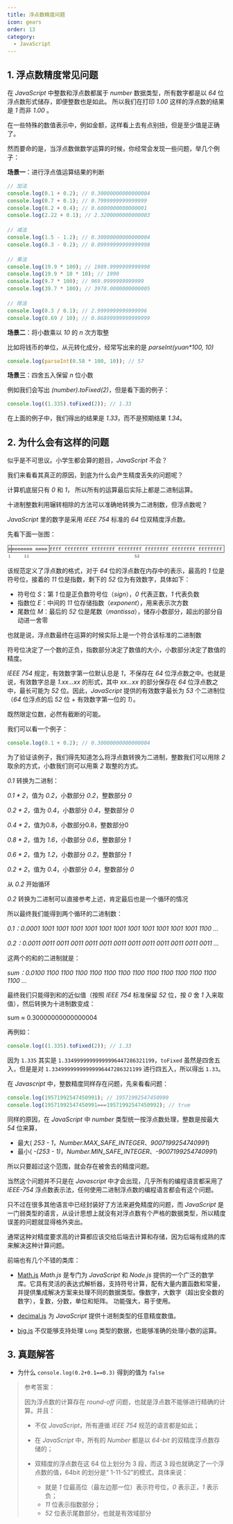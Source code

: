 ```yaml
---
title: 浮点数精度问题
icon: gears
order: 13
category:
  - JavaScript
---
```


## 1. 浮点数精度常见问题

在 *JavaScript* 中整数和浮点数都属于 *number* 数据类型，所有数字都是以 *64* 位浮点数形式储存，即便整数也是如此。 所以我们在打印 *1.00* 这样的浮点数的结果是 *1* 而非 *1.00* 。

在一些特殊的数值表示中，例如金额，这样看上去有点别扭，但是至少值是正确了。

然而要命的是，当浮点数做数学运算的时候，你经常会发现一些问题，举几个例子：

**场景一**：进行浮点值运算结果的判断

```js
// 加法 
console.log(0.1 + 0.2); // 0.30000000000000004
console.log(0.7 + 0.1); // 0.7999999999999999
console.log(0.2 + 0.4); // 0.6000000000000001
console.log(2.22 + 0.1); // 2.3200000000000003
 
// 减法
console.log(1.5 - 1.2); // 0.30000000000000004
console.log(0.3 - 0.2); // 0.09999999999999998
 
// 乘法 
console.log(19.9 * 100); // 1989.9999999999998
console.log(19.9 * 10 * 10); // 1990
console.log(9.7 * 100); // 969.9999999999999
console.log(39.7 * 100); // 3970.0000000000005
 
// 除法 
console.log(0.3 / 0.1); // 2.9999999999999996
console.log(0.69 / 10); // 0.06899999999999999
```

**场景二**：将小数乘以 *10* 的 *n* 次方取整

比如将钱币的单位，从元转化成分，经常写出来的是 *parseInt(yuan\*100, 10)*

```js
console.log(parseInt(0.58 * 100, 10)); // 57
```

**场景三**：四舍五入保留 *n* 位小数

例如我们会写出 *(number).toFixed(2)*，但是看下面的例子：

```js
console.log((1.335).toFixed(2)); // 1.33
```

在上面的例子中，我们得出的结果是 *1.33*，而不是预期结果 *1.34*。

## 2. 为什么会有这样的问题

似乎是不可思议。小学生都会算的题目，*JavaScript* 不会？

我们来看看其真正的原因，到底为什么会产生精度丢失的问题呢？

计算机底层只有 *0* 和 *1*， 所以所有的运算最后实际上都是二进制运算。

十进制整数利用辗转相除的方法可以准确地转换为二进制数，但浮点数呢？

*JavaScript* 里的数字是采用 *IEEE 754* 标准的 *64* 位双精度浮点数。

先看下面一张图：

![](../../../../src/.vuepress/public/assets/images/codingMore/JavaScript/floatingPrecisionProblem/pic_1.png)

该规范定义了浮点数的格式，对于 *64* 位的浮点数在内存中的表示，最高的 *1* 位是符号位，接着的 *11* 位是指数，剩下的 *52* 位为有效数字，具体如下：

- 符号位 *S*：第 *1* 位是正负数符号位（*sign*），*0* 代表正数，*1* 代表负数
- 指数位 *E*：中间的 *11* 位存储指数（*exponent*），用来表示次方数
- 尾数位 *M*：最后的 *52* 位是尾数（*mantissa*），储存小数部分，超出的部分自动进一舍零

也就是说，浮点数最终在运算的时候实际上是一个符合该标准的二进制数

符号位决定了一个数的正负，指数部分决定了数值的大小，小数部分决定了数值的精度。

*IEEE 754* 规定，有效数字第一位默认总是 *1*，不保存在 *64* 位浮点数之中。也就是说，有效数字总是 *1.xx…xx* 的形式，其中 *xx…xx* 的部分保存在 *64* 位浮点数之中，最长可能为 *52* 位。因此，*JavaScript* 提供的有效数字最长为 *53* 个二进制位（*64* 位浮点的后 *52* 位 + 有效数字第一位的 *1*）。

既然限定位数，必然有截断的可能。

我们可以看一个例子：

```js
console.log(0.1 + 0.2); // 0.30000000000000004
```

为了验证该例子，我们得先知道怎么将浮点数转换为二进制，整数我们可以用除 *2* 取余的方式，小数我们则可以用乘 *2* 取整的方式。

*0.1* 转换为二进制：

*0.1 \* 2*，值为 *0.2*，小数部分 *0.2*，整数部分 *0*

*0.2 \* 2*，值为 *0.4*，小数部分 *0.4*，整数部分 *0*

*0.4 \* 2*，值为0.8，小数部分0.8，整数部分0

*0.8 \* 2*，值为 *1.6*，小数部分 *0.6*，整数部分 *1*

*0.6 \* 2*，值为 *1.2*，小数部分 *0.2*，整数部分 *1*

*0.2 \* 2*，值为 *0.4*，小数部分 *0.4*，整数部分 *0*

从 *0.2* 开始循环

*0.2* 转换为二进制可以直接参考上述，肯定最后也是一个循环的情况

所以最终我们能得到两个循环的二进制数：

*0.1：0.0001 1001 1001 1001 1001 1001 1001 1001 1001 1001 1001 1001 1100 ...*

*0.2：0.0011 0011 0011 0011 0011 0011 0011 0011 0011 0011 0011 0011 0011 ...*

这两个的和的二进制就是：

*sum：0.0100 1100 1100 1100 1100 1100 1100 1100 1100 1100 1100 1100 1100 1100 ...*

最终我们只能得到和的近似值（按照 *IEEE 754* 标准保留 *52* 位，按 *0* 舍 *1* 入来取值），然后转换为十进制数变成：

sum ≈ 0.30000000000000004

再例如：

```js
console.log((1.335).toFixed(2)); // 1.33
```

因为 `1.335` 其实是 `1.33499999999999996447286321199`，`toFixed` 虽然是四舍五入，但是是对 `1.33499999999999996447286321199` 进行四五入，所以得出 `1.33`。

在 *Javascript* 中，整数精度同样存在问题，先来看看问题：

```js
console.log(19571992547450991); // 19571992547450990
console.log(19571992547450991===19571992547450992); // true
```

同样的原因，在 *JavaScript* 中 *number* 类型统一按浮点数处理，整数是按最大 *54* 位来算，

- 最大( *253 - 1*，*Number.MAX_SAFE_INTEGER*、*9007199254740991*)
- 最小( *-(253 - 1)*，*Number.MIN_SAFE_INTEGER*、*-9007199254740991*)

所以只要超过这个范围，就会存在被舍去的精度问题。

当然这个问题并不只是在 *Javascript* 中才会出现，几乎所有的编程语言都采用了 *IEEE-754* 浮点数表示法，任何使用二进制浮点数的编程语言都会有这个问题。

只不过在很多其他语言中已经封装好了方法来避免精度的问题，而 *JavaScript* 是一门弱类型的语言，从设计思想上就没有对浮点数有个严格的数据类型，所以精度误差的问题就显得格外突出。

通常这种对精度要求高的计算都应该交给后端去计算和存储，因为后端有成熟的库来解决这种计算问题。

前端也有几个不错的类库：

-  [Math.js](https://mathjs.org/docs/getting_started.html)
    *Math.js* 是专门为 *JavaScript* 和 *Node.js* 提供的一个广泛的数学库。它具有灵活的表达式解析器，支持符号计算，配有大量内置函数和常量，并提供集成解决方案来处理不同的数据类型。像数字，大数字（超出安全数的数字），复数，分数，单位和矩阵。 功能强大，易于使用。

 -  [decimal.js](https://mikemcl.github.io/decimal.js/)
    为 *JavaScript* 提供十进制类型的任意精度数值。

- [big.js](https://mikemcl.github.io/big.js/)
  不仅能够支持处理 `Long` 类型的数据，也能够准确的处理小数的运算。

## 3. 真题解答

- 为什么 `console.log(0.2+0.1==0.3)` 得到的值为 `false`

> 参考答案：
>
> 因为浮点数的计算存在 *round-off* 问题，也就是浮点数不能够进行精确的计算。并且：
>
> - 不仅 *JavaScript*，所有遵循 *IEEE 754* 规范的语言都是如此；
>
> - 在 *JavaScript* 中，所有的 *Number* 都是以 *64-bit* 的双精度浮点数存储的；
>
> - 双精度的浮点数在这 64 位上划分为 3 段，而这  3 段也就确定了一个浮点数的值，64bit   的划分是“  1-11-52”的模式，具体来说：
>   - 就是 *1* 位最高位（最左边那一位）表示符号位，*0* 表示正，*1* 表示负；
>   - *11* 位表示指数部分；
>   - *52* 位表示尾数部分，也就是有效域部分
